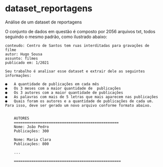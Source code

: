# dataset_reportagens
 Análise de um dataset de reportagens

 O conjunto de dados em questão é composto por 2056 arquivos txt, todos seguindo o mesmo padrão, como ilustrado abaixo:

    conteudo: Centro de Santos tem ruas interditadas para gravações de filme
    autor: Hugo Sousa
    assunto: filmes
    publicado em: 1/2021

    Seu trabalho é analisar esse dataset e extrair dele as seguintes informações:

    ●	A quantidade de publicações em cada mês
    ●	Os 3 meses com a maior quantidade de  publicações
    ●	Os 3 autores com a maior quantidade de publicações
    ●	As palavras com mais de 5 letras que mais aparecem nas publicações
    ●	Quais foram os autores e a quantidade de publicações de cada um. Para isso, deve ser gerado um novo arquivo conforme formato abaixo.


        AUTORES
        ================================================
        Nome: João Pedro
        Publicações: 300

        Nome: Maria Clara
        Publicações: 800

        ...

        =================================================